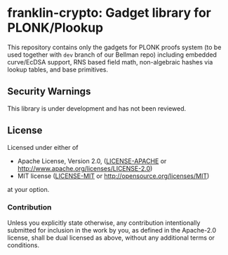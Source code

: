 # franklin-crypto: Gadget library for PLONK/Plookup

This repository contains only the gadgets for PLONK proofs system (to be used together with `dev` branch of our Bellman repo) including embedded curve/EcDSA support, RNS based field math, non-algebraic hashes via lookup tables, and base primitives.

## Security Warnings

This library is under development and has not been reviewed.

## License

Licensed under either of

 * Apache License, Version 2.0, ([LICENSE-APACHE](LICENSE-APACHE) or http://www.apache.org/licenses/LICENSE-2.0)
 * MIT license ([LICENSE-MIT](LICENSE-MIT) or http://opensource.org/licenses/MIT)

at your option.

### Contribution

Unless you explicitly state otherwise, any contribution intentionally
submitted for inclusion in the work by you, as defined in the Apache-2.0
license, shall be dual licensed as above, without any additional terms or
conditions.
